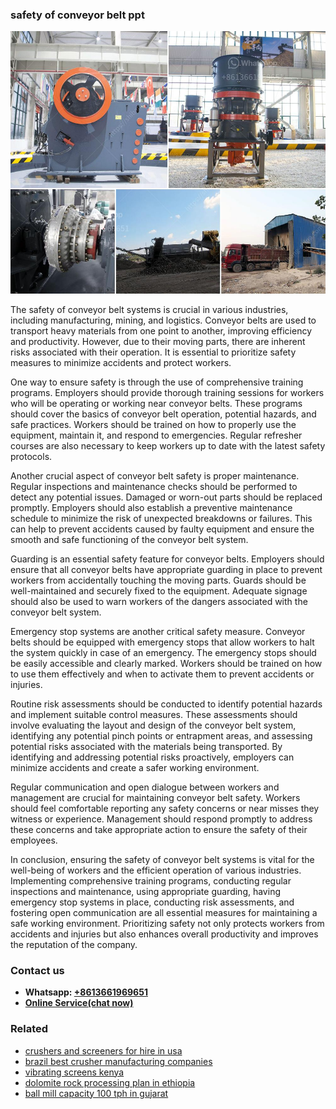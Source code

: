 <h3>safety of conveyor belt ppt</h3><img src='1708408545.jpg' alt=''><p>The safety of conveyor belt systems is crucial in various industries, including manufacturing, mining, and logistics. Conveyor belts are used to transport heavy materials from one point to another, improving efficiency and productivity. However, due to their moving parts, there are inherent risks associated with their operation. It is essential to prioritize safety measures to minimize accidents and protect workers.</p><p>One way to ensure safety is through the use of comprehensive training programs. Employers should provide thorough training sessions for workers who will be operating or working near conveyor belts. These programs should cover the basics of conveyor belt operation, potential hazards, and safe practices. Workers should be trained on how to properly use the equipment, maintain it, and respond to emergencies. Regular refresher courses are also necessary to keep workers up to date with the latest safety protocols.</p><p>Another crucial aspect of conveyor belt safety is proper maintenance. Regular inspections and maintenance checks should be performed to detect any potential issues. Damaged or worn-out parts should be replaced promptly. Employers should also establish a preventive maintenance schedule to minimize the risk of unexpected breakdowns or failures. This can help to prevent accidents caused by faulty equipment and ensure the smooth and safe functioning of the conveyor belt system.</p><p>Guarding is an essential safety feature for conveyor belts. Employers should ensure that all conveyor belts have appropriate guarding in place to prevent workers from accidentally touching the moving parts. Guards should be well-maintained and securely fixed to the equipment. Adequate signage should also be used to warn workers of the dangers associated with the conveyor belt system.</p><p>Emergency stop systems are another critical safety measure. Conveyor belts should be equipped with emergency stops that allow workers to halt the system quickly in case of an emergency. The emergency stops should be easily accessible and clearly marked. Workers should be trained on how to use them effectively and when to activate them to prevent accidents or injuries.</p><p>Routine risk assessments should be conducted to identify potential hazards and implement suitable control measures. These assessments should involve evaluating the layout and design of the conveyor belt system, identifying any potential pinch points or entrapment areas, and assessing potential risks associated with the materials being transported. By identifying and addressing potential risks proactively, employers can minimize accidents and create a safer working environment.</p><p>Regular communication and open dialogue between workers and management are crucial for maintaining conveyor belt safety. Workers should feel comfortable reporting any safety concerns or near misses they witness or experience. Management should respond promptly to address these concerns and take appropriate action to ensure the safety of their employees.</p><p>In conclusion, ensuring the safety of conveyor belt systems is vital for the well-being of workers and the efficient operation of various industries. Implementing comprehensive training programs, conducting regular inspections and maintenance, using appropriate guarding, having emergency stop systems in place, conducting risk assessments, and fostering open communication are all essential measures for maintaining a safe working environment. Prioritizing safety not only protects workers from accidents and injuries but also enhances overall productivity and improves the reputation of the company.</p><h3>Contact us</h3><ul><li><strong>Whatsapp:&nbsp;<a href="https://wa.me/8613661969651">+8613661969651</a></strong></li><li><a href="https://swt.shibang-china.com/?git&amp;zhl&amp;safety of conveyor belt ppt"><strong>Online Service(chat now)</strong></a></li></ul><h3>Related</h3><ul><li><a href='crushers and screeners for hire in usa.md'>crushers and screeners for hire in usa</a></li><li><a href='brazil best crusher manufacturing companies.md'>brazil best crusher manufacturing companies</a></li><li><a href='vibrating screens kenya.md'>vibrating screens kenya</a></li><li><a href='dolomite rock processing plan in ethiopia.md'>dolomite rock processing plan in ethiopia</a></li><li><a href='ball mill capacity 100 tph in gujarat.md'>ball mill capacity 100 tph in gujarat</a></li></ul>